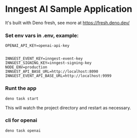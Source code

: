 # Inngest AI Sample Application

It's built with Deno fresh, see more at https://fresh.deno.dev/

### Set env vars in .env, example:

```
OPENAI_API_KEY=openai-api-key


INNGEST_EVENT_KEY=inngest-event-key
INNGEST_SIGNING_KEY=inngest-signing-key
NODE_ENV=production 
INNGEST_API_BASE_URL=http://localhost:8090 
INNGEST_EVENT_API_BASE_URL=http://localhost:9999
```

### Runt the app

```
deno task start
```

This will watch the project directory and restart as necessary.

### cli for openai

```
deno task openai
```

